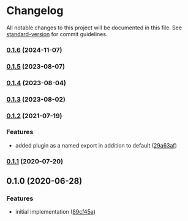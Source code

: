 # Changelog

All notable changes to this project will be documented in this file. See [standard-version](https://github.com/conventional-changelog/standard-version) for commit guidelines.

### [0.1.6](https://github.com/toolbuilder/rollup-plugin-commands/compare/v0.1.5...v0.1.6) (2024-11-07)

### [0.1.5](https://github.com/toolbuilder/rollup-plugin-commands/compare/v0.1.4...v0.1.5) (2023-08-07)

### [0.1.4](https://github.com/toolbuilder/rollup-plugin-commands/compare/v0.1.3...v0.1.4) (2023-08-04)

### [0.1.3](https://github.com/toolbuilder/rollup-plugin-commands/compare/v0.1.2...v0.1.3) (2023-08-02)

### [0.1.2](https://github.com/toolbuilder/rollup-plugin-commands/compare/v0.1.1...v0.1.2) (2021-07-19)


### Features

* added plugin as a named export in addition to default ([29a63af](https://github.com/toolbuilder/rollup-plugin-commands/commit/29a63af56105f188fa4dfd29b4a8f79c332e1730))

### [0.1.1](https://github.com/toolbuilder/rollup-plugin-commands/compare/v0.1.0...v0.1.1) (2020-07-20)

## 0.1.0 (2020-06-28)


### Features

* initial implementation ([89cf45a](https://github.com/toolbuilder/rollup-plugin-commands/commit/89cf45ae6efb4aa4f0d8b6f19432dc91b0cb9f4c))
